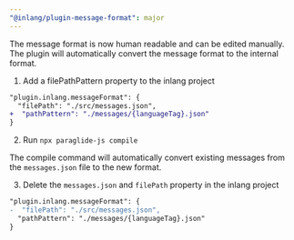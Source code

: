 ```yaml
---
"@inlang/plugin-message-format": major
---
```


The message format is now human readable and can be edited manually. The plugin will automatically convert the message format to the internal format.

1. Add a filePathPattern property to the inlang project

```diff
"plugin.inlang.messageFormat": {
  "filePath": "./src/messages.json",
+  "pathPattern": "./messages/{languageTag}.json"
}
```

2. Run `npx paraglide-js compile`

The compile command will automatically convert existing messages from the `messages.json` file to the new format.

3. Delete the `messages.json` and `filePath` property in the inlang project

```diff
"plugin.inlang.messageFormat": {
-  "filePath": "./src/messages.json",
  "pathPattern": "./messages/{languageTag}.json"
}
```